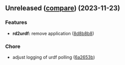 <a name="Unreleased"></a>
## Unreleased ([compare](https://github.com/balandbal/urdf2mjcf/compare/2.0.4...HEAD)) (2023-11-23)

### Features

- **rd2urdf:** remove application ([8d8b8b8](https://github.com/balandbal/urdf2mjcf/commit/8d8b8b82d13b693a19aee362821c951722af6ab8))

### Chore

- adjust logging of urdf polling ([6a2653b](https://github.com/balandbal/urdf2mjcf/commit/6a2653b77c03d15b4b1c2376ea7bdfd905a412eb))
